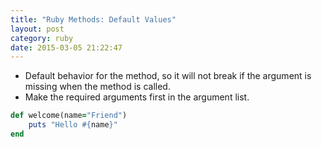 ```yaml
---
title: "Ruby Methods: Default Values" 
layout: post
category: ruby
date: 2015-03-05 21:22:47 
---
```


- Default behavior for the method, so it will not break if the argument is missing when the method is called.
- Make the required arguments first in the argument list.

```ruby
def welcome(name="Friend")
	puts "Hello #{name}"
end
```